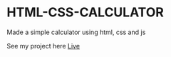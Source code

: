 # HTML-CSS-CALCULATOR
Made a simple calculator using html, css and js

See my project here [Live](https://saurabhc24.github.io/HTML-CSS-CALCULATOR/) 
